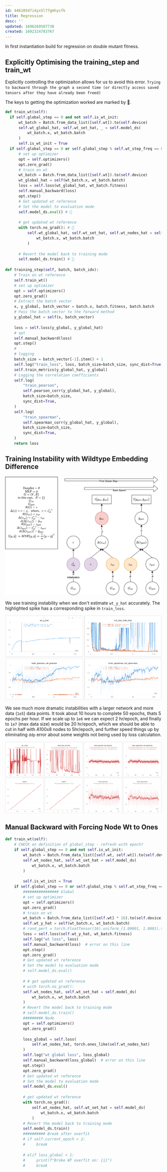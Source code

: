 ```yaml
---
id: 446105d7i4yx5l77gmhysfk
title: Regression
desc: ''
updated: 1696269507738
created: 1692324783767
---
```

In first instantiation build for regression on double mutant fitness.

## Explicitly Optimising the training_step and train_wt

Explicitly controlling the optimizaiton allows for us to avoid this error. `Trying to backward through the graph a second time (or directly access saved tensors after they have already been freed)`

The keys to getting the optimization worked are marked by 🔑.

```python
def train_wt(self):
  if self.global_step == 0 and not self.is_wt_init:
      wt_batch = Batch.from_data_list([self.wt]).to(self.device)
      self.wt_global_hat, self.wt_set_hat, _ = self.model_ds(
          wt_batch.x, wt_batch.batch
      )
      self.is_wt_init = True
  if self.global_step == 0 or self.global_step % self.wt_step_freq == 0:
      # set up optimizer
      opt = self.optimizers()
      opt.zero_grad()
      # train on wt
      wt_batch = Batch.from_data_list([self.wt]).to(self.device)
      wt_global_hat = self(wt_batch.x, wt_batch.batch)
      loss = self.loss(wt_global_hat, wt_batch.fitness)
      self.manual_backward(loss)
      opt.step()
      # Get updated wt reference
      # Set the model to evaluation mode
      self.model_ds.eval() # 🔑

      # get updated wt reference
      with torch.no_grad(): # 🔑
          self.wt_global_hat, self.wt_set_hat, self.wt_nodes_hat = self.model_ds(
              wt_batch.x, wt_batch.batch
          )

      # Revert the model back to training mode
      self.model_ds.train() # 🔑

def training_step(self, batch, batch_idx):
    # Train on wt reference
    self.train_wt()
    # set up optimizer
    opt = self.optimizers()
    opt.zero_grad()
    # Extract the batch vector
    x, y_global, batch_vector = batch.x, batch.fitness, batch.batch
    # Pass the batch vector to the forward method
    y_global_hat = self(x, batch_vector)

    loss = self.loss(y_global, y_global_hat)
    # opt
    self.manual_backward(loss)
    opt.step()
    #
    # logging
    batch_size = batch_vector[-1].item() + 1
    self.log("train_loss", loss, batch_size=batch_size, sync_dist=True)
    self.train_metrics(y_global_hat, y_global)
    # Logging the correlation coefficients
    self.log(
        "train_pearson",
        self.pearson_corr(y_global_hat, y_global),
        batch_size=batch_size,
        sync_dist=True,
    )
    self.log(
        "train_spearman",
        self.spearman_corr(y_global_hat, y_global),
        batch_size=batch_size,
        sync_dist=True,
    )
    return loss
```

## Training Instability with Wildtype Embedding Difference

![](./assets/drawio/wildtype-difference-batch-overfit.drawio.png)

We see training instability when we don't estimate `wt_y_hat` accurately. The highlighted spike has a corresponding spike in `train_loss`.

![](./assets/images/src.torchcell.trainers.regression.md.Cell_Costanzo_1e3_training-instability-with-wildtype-embedding-difference.png)

We see much more dramatic instabilities with a larger network and more data (`1e5`) data points. It took about 10 hours to complete 50 epochs, thats 5 epochs per hour. If we scale up to `1e6` we can expect 2 hr/epoch, and finally to `1e7` (max data size) would be 20 hr/epoch, which we should be able to cut in half with A100x8 nodes to 5hr/epoch, and further speed things up by eliminating `ddp` error about some weights not being used by loss calculation.

![](./assets/images/src.torchcell.trainers.regression.md.Cell_Costanzo_1e5_training_A100x4_ddp_training-instability-with-wildtype-embedding-difference.png)

## Manual Backward with Forcing Node Wt to Ones

```python
def train_wt(self):
    # CHECK on definition of global_step - refresh with epoch?
    if self.global_step == 0 and not self.is_wt_init:
        wt_batch = Batch.from_data_list([self.wt, self.wt]).to(self.device)
        self.wt_nodes_hat, self.wt_set_hat = self.model_ds(
            wt_batch.x, wt_batch.batch
        )

        self.is_wt_init = True
    if self.global_step == 0 or self.global_step % self.wt_step_freq == 0:
        ################ Global
        # set up optimizer
        opt = self.optimizers()
        opt.zero_grad()
        # train on wt
        wt_batch = Batch.from_data_list([self.wt] * 16).to(self.device)
        self.wt_y_hat = self(wt_batch.x, wt_batch.batch)
        # rand_pert = torch.FloatTensor(16).uniform_(1.00001, 1.0001).to(self.device)
        loss = self.loss(self.wt_y_hat, wt_batch.fitness)
        self.log("wt loss", loss)
        self.manual_backward(loss)  # error on this line
        opt.step()
        opt.zero_grad()
        # Get updated wt reference
        # Set the model to evaluation mode
        # self.model_ds.eval()

        # # get updated wt reference
        # with torch.no_grad():
        self.wt_nodes_hat, self.wt_set_hat = self.model_ds(
            wt_batch.x, wt_batch.batch
        )
        # Revert the model back to training mode
        # self.model_ds.train()
        ######### Node
        opt = self.optimizers()
        opt.zero_grad()

        loss_global = self.loss(
            self.wt_nodes_hat, torch.ones_like(self.wt_nodes_hat)
        )
        self.log("wt global loss", loss_global)
        self.manual_backward(loss_global)  # error on this line
        opt.step()
        opt.zero_grad()
        # Get updated wt reference
        # Set the model to evaluation mode
        self.model_ds.eval()

        # get updated wt reference
        with torch.no_grad():
            self.wt_nodes_hat, self.wt_set_hat = self.model_ds(
                wt_batch.x, wt_batch.batch
            )
        # Revert the model back to training mode
        self.model_ds.train()
        ########## Break after overfit
        # if self.current_epoch < 2:
        #     break

        # elif loss_global < 1:
        #     print(f"Broke WT overfit on: {i}")
        #     break
```

